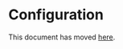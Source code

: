 # Configuration

This document has moved [here](https://docs.instana.io/ecosystem/node-js/configuration/).
